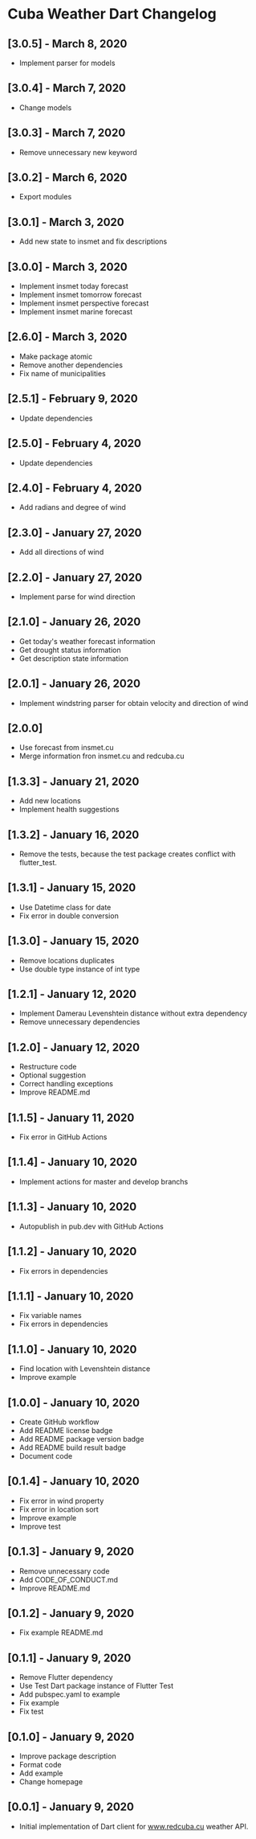 # Cuba Weather Dart Changelog

## [3.0.5] - March 8, 2020

* Implement parser for models

## [3.0.4] - March 7, 2020

* Change models

## [3.0.3] - March 7, 2020

* Remove unnecessary new keyword

## [3.0.2] - March 6, 2020

* Export modules

## [3.0.1] - March 3, 2020

* Add new state to insmet and fix descriptions

## [3.0.0] - March 3, 2020

* Implement insmet today forecast
* Implement insmet tomorrow forecast
* Implement insmet perspective forecast
* Implement insmet marine forecast

## [2.6.0] - March 3, 2020

* Make package atomic
* Remove another dependencies
* Fix name of municipalities

## [2.5.1] - February 9, 2020

* Update dependencies

## [2.5.0] - February 4, 2020

* Update dependencies

## [2.4.0] - February 4, 2020

* Add radians and degree of wind

## [2.3.0] - January 27, 2020

* Add all directions of wind

## [2.2.0] - January 27, 2020

* Implement parse for wind direction

## [2.1.0] - January 26, 2020

* Get today's weather forecast information
* Get drought status information
* Get description state information

## [2.0.1] - January 26, 2020

* Implement windstring parser for obtain velocity and direction of wind

## [2.0.0]

* Use forecast from insmet.cu
* Merge information fron insmet.cu and redcuba.cu

## [1.3.3] - January 21, 2020

* Add new locations
* Implement health suggestions

## [1.3.2] - January 16, 2020

* Remove the tests, because the test package creates conflict with flutter_test.

## [1.3.1] - January 15, 2020

* Use Datetime class for date
* Fix error in double conversion

## [1.3.0] - January 15, 2020

* Remove locations duplicates
* Use double type instance of int type

## [1.2.1] - January 12, 2020

* Implement Damerau Levenshtein distance without extra dependency
* Remove unnecessary dependencies

## [1.2.0] - January 12, 2020

* Restructure code
* Optional suggestion
* Correct handling exceptions
* Improve README.md

## [1.1.5] - January 11, 2020

* Fix error in GitHub Actions

## [1.1.4] - January 10, 2020

* Implement actions for master and develop branchs

## [1.1.3] - January 10, 2020

* Autopublish in pub.dev with GitHub Actions

## [1.1.2] - January 10, 2020

* Fix errors in dependencies

## [1.1.1] - January 10, 2020

* Fix variable names
* Fix errors in dependencies

## [1.1.0] - January 10, 2020

* Find location with Levenshtein distance
* Improve example

## [1.0.0] - January 10, 2020

* Create GitHub workflow
* Add README license badge
* Add README package version badge
* Add README build result badge
* Document code

## [0.1.4] - January 10, 2020

* Fix error in wind property
* Fix error in location sort
* Improve example
* Improve test

## [0.1.3] - January 9, 2020

* Remove unnecessary code
* Add CODE_OF_CONDUCT.md
* Improve README.md

## [0.1.2] - January 9, 2020

* Fix example README.md

## [0.1.1] - January 9, 2020

* Remove Flutter dependency
* Use Test Dart package instance of Flutter Test
* Add pubspec.yaml to example
* Fix example
* Fix test

## [0.1.0] - January 9, 2020

* Improve package description
* Format code
* Add example
* Change homepage

## [0.0.1] - January 9, 2020

* Initial implementation of Dart client for www.redcuba.cu weather API.
